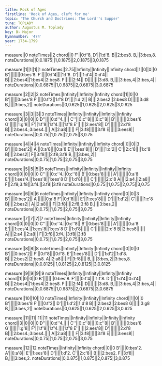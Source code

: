 ```yaml
---
title: Rock of Ages
firstline: 'Rock of Ages, cleft for me'
topic: 'The Church and Doctrines: The Lord''s Supper'
tune: TOPLADY
author: Augustus M. Toplady
key: B♭ Major
hymnnumber: '474'
year: 1734-1799
---
```

measure||0
noteTimes||2
chord||0
F'||0:f'8.
D'||1:d'8.
B||2:bes8.
B,||3:bes,8.
noteDurations||0,0.1875||1,0.1875||2,0.1875||3,0.1875

measure||1||1||1||1
noteTimes||2.75||Infinity||Infinity||Infinity
chord||1||0||0||0
B'||||||||0:bes'8.
F'||||0:f'4||||1:f'8.
D'||||1:d'4||0:d'4||
B||||2:bes4||1:bes4||2:bes8.
F||||||2:f4||
D||||||||3:d8.
B,||||3:bes,4||3:bes,4||
noteDurations||0,0.6875||1,0.6875||2,0.6875||3,0.6875

measure||2||2||2
noteTimes||Infinity||Infinity||Infinity
chord||1||0||0
B'||||||0:bes'8
F'||||0:f'2||1:f'8
D'||||1:d'2||
B||||2:bes2||2:bes8
D||||||3:d8
B,||||3:bes,2||
noteDurations||0,0.625||1,0.625||2,0.625||3,0.625

measure||3||3||3||3
noteTimes||Infinity||Infinity||Infinity||Infinity
chord||3||0||0||0
D''||||0:d''4.||||
C''||0:c''8||||0:c''8||
B'||||||||0:bes'8
G'||||||1:g'8||
F'||1:f'8||1:f'4.||||1:f'8
E'||||||2:ees'8||
D'||||||||2:d'8
B||||2:bes4.;3:bes4.||||
A||2:a8||||||
F||3:f8||||||3:f8
E||||||3:ees8||
noteDurations||0,0.75||1,0.75||2,0.75||3,0.75

measure||4||4||4
noteTimes||Infinity||Infinity||Infinity
chord||0||0||3
B'||||0:bes'2||
A'||0:a'8||||0:a'8
E'||1:ees'8||||
D'||||1:d'2||
C'||2:c'8||||1:c'8
B||||2:bes2||
F||3:f8||||2:f8;3:f8
B,||||3:bes,2||
noteDurations||0,0.75||1,0.75||2,0.75||3,0.75

measure||5||5||5||5
noteTimes||Infinity||Infinity||Infinity||Infinity
chord||0||0||0||0
C''||||0:c''4.||0:c''8||
B'||0:bes'8||||||
A'||||||||0:a'8
E'||||1:ees'4.||1:ees'8||1:ees'8
D'||1:d'8||||||
C'||||||||2:c'8
A||||2:a4.||2:a8||
F||2:f8;3:f8||3:f4.||3:f8||3:f8
noteDurations||0,0.75||1,0.75||2,0.75||3,0.75

measure||6||6||6
noteTimes||Infinity||Infinity||Infinity
chord||0||0||3
B'||||0:bes'2||
A'||||||0:a'8
F'||0:f'8||||
E'||1:ees'8||||
D'||||1:d'2||
C'||||||1:c'8
B||||2:bes2||
A||2:a8||||
F||3:f8||||2:f8;3:f8
B,||||3:bes,2||
noteDurations||0,0.75||1,0.75||2,0.75||3,0.75

measure||7||7||7||7
noteTimes||Infinity||Infinity||Infinity||Infinity
chord||0||0||0||0
C''||||0:c''4.||0:c''8||
B'||0:bes'8||||||
A'||||||||0:a'8
E'||||1:ees'4.||1:ees'8||1:ees'8
D'||1:d'8||||||
C'||||||||2:c'8
B||2:bes8||||||
A||||2:a4.||2:a8||
F||3:f8||3:f4.||3:f8||3:f8
noteDurations||0,0.75||1,0.75||2,0.75||3,0.75

measure||8||8||8
noteTimes||Infinity||Infinity||Infinity
chord||0||0||0
B'||||0:bes'2||
F'||0:f'8||||0:f'8.
E'||1:ees'8||||
D'||||1:d'2||1:d'8.
B||||2:bes2||2:bes8.
A||2:a8||||
F||3:f8||||
B,||||3:bes,2||3:bes,8.
noteDurations||0,0.8125||1,0.8125||2,0.8125||3,0.8125

measure||9||9||9||9
noteTimes||Infinity||Infinity||Infinity||Infinity
chord||1||0||0||0
B'||||||||0:bes'8.
F'||||0:f'4||||1:f'8.
D'||||1:d'4||0:d'4||
B||||2:bes4||1:bes4||2:bes8.
F||||||2:f4||
D||||||||3:d8.
B,||||3:bes,4||3:bes,4||
noteDurations||0,0.6875||1,0.6875||2,0.6875||3,0.6875

measure||10||10||10
noteTimes||Infinity||Infinity||Infinity
chord||1||0||0
B'||||||0:bes'8
F'||||0:f'2||
D'||||1:d'2||1:d'8
B||||2:bes2||2:bes8
G||||||3:g8
B,||||3:bes,2||
noteDurations||0,0.625||1,0.625||2,0.625||3,0.625

measure||11||11||11||11
noteTimes||Infinity||Infinity||Infinity||Infinity
chord||3||0||0||0
D''||||0:d''4.||||
C''||0:c''8||||0:c''8||
B'||||||||0:bes'8
G'||||||1:g'8||
F'||1:f'8||1:f'4.||||1:f'8
E'||||||2:ees'8||
D'||||||||2:d'8
B||||2:bes4.;3:bes4.||||
A||2:a8||||||
F||3:f8||||||3:f8
E||||||3:ees8||
noteDurations||0,0.75||1,0.75||2,0.75||3,0.75

measure||12||12
noteTimes||Infinity||Infinity
chord||0||0
B'||||0:bes'2.
A'||0:a'8||
E'||1:ees'8||
D'||||1:d'2.
C'||2:c'8||
B||||2:bes2.
F||3:f8||
B,||||3:bes,2.
noteDurations||0,0.875||1,0.875||2,0.875||3,0.875


